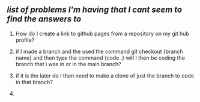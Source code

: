 ## _**list of problems I'm having that I cant seem to find the answers to**_

1. How do I create a link to github pages from a repository on my git hub profile?
2. if I made a branch and the used the command git checkout {branch name} and then type the command {code .} will I then be coding the branch that i was in or  in the main branch? 

3. if it is the later do I then need to make a clone of just the branch to code in that branch?

4. 